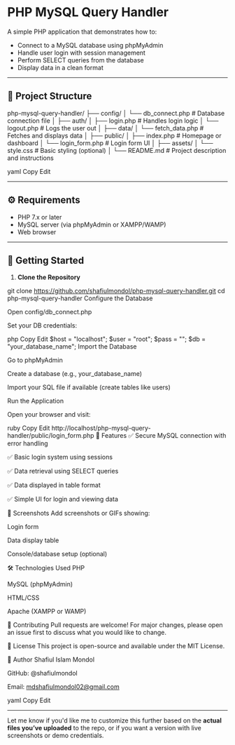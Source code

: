 # PHP MySQL Query Handler

A simple PHP application that demonstrates how to:

- Connect to a MySQL database using phpMyAdmin
- Handle user login with session management
- Perform SELECT queries from the database
- Display data in a clean format

---

## 📁 Project Structure

php-mysql-query-handler/
├── config/
│ └── db_connect.php # Database connection file
│
├── auth/
│ ├── login.php # Handles login logic
│ └── logout.php # Logs the user out
│
├── data/
│ └── fetch_data.php # Fetches and displays data
│
├── public/
│ ├── index.php # Homepage or dashboard
│ └── login_form.php # Login form UI
│
├── assets/
│ └── style.css # Basic styling (optional)
│
└── README.md # Project description and instructions

yaml
Copy
Edit

---

## ⚙️ Requirements

- PHP 7.x or later
- MySQL server (via phpMyAdmin or XAMPP/WAMP)
- Web browser

---

## 🚀 Getting Started

1. **Clone the Repository**


git clone https://github.com/shafiulmondol/php-mysql-query-handler.git
cd php-mysql-query-handler
Configure the Database

Open config/db_connect.php

Set your DB credentials:

php
Copy
Edit
$host = "localhost";
$user = "root";
$pass = "";
$db = "your_database_name";
Import the Database

Go to phpMyAdmin

Create a database (e.g., your_database_name)

Import your SQL file if available (create tables like users)

Run the Application

Open your browser and visit:

ruby
Copy
Edit
http://localhost/php-mysql-query-handler/public/login_form.php
🔐 Features
✅ Secure MySQL connection with error handling

✅ Basic login system using sessions

✅ Data retrieval using SELECT queries

✅ Data displayed in table format

✅ Simple UI for login and viewing data

📸 Screenshots
Add screenshots or GIFs showing:

Login form

Data display table

Console/database setup (optional)

🛠 Technologies Used
PHP

MySQL (phpMyAdmin)

HTML/CSS

Apache (XAMPP or WAMP)

🤝 Contributing
Pull requests are welcome! For major changes, please open an issue first to discuss what you would like to change.

📄 License
This project is open-source and available under the MIT License.

👤 Author
Shafiul Islam Mondol

GitHub: @shafiulmondol

Email: mdshafiulmondol02@gmail.com

yaml
Copy
Edit

---

Let me know if you'd like me to customize this further based on the **actual files you’ve uploaded** to the repo, or if you want a version with live screenshots or demo credentials.

